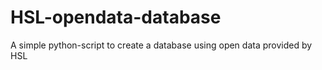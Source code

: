 # HSL-opendata-database
 A simple python-script to create a database using open data provided by HSL
